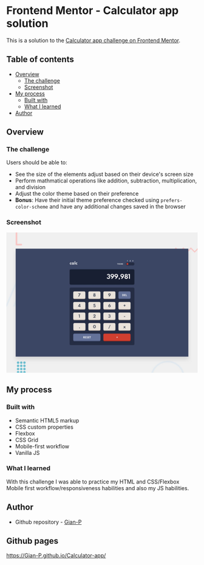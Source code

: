 # Frontend Mentor - Calculator app solution

This is a solution to the [Calculator app challenge on Frontend Mentor](https://www.frontendmentor.io/challenges/calculator-app-9lteq5N29).

## Table of contents

- [Overview](#overview)
  - [The challenge](#the-challenge)
  - [Screenshot](#screenshot)
- [My process](#my-process)
  - [Built with](#built-with)
  - [What I learned](#what-i-learned)
- [Author](#author)

## Overview

### The challenge

Users should be able to:

- See the size of the elements adjust based on their device's screen size
- Perform mathmatical operations like addition, subtraction, multiplication, and division
- Adjust the color theme based on their preference
- **Bonus**: Have their initial theme preference checked using `prefers-color-scheme` and have any additional changes saved in the browser

### Screenshot

![Design preview for the Calculator app coding challenge](./design/desktop-preview.jpg)

## My process

### Built with

- Semantic HTML5 markup
- CSS custom properties
- Flexbox
- CSS Grid
- Mobile-first workflow
- Vanilla JS

### What I learned

With this challenge I was able to practice my HTML and CSS/Flexbox Mobile first workflow/responsiveness habilities and also my JS habilities.

## Author

- Github repository - [Gian-P](https://github.com/Gian-P)

## Github pages

https://Gian-P.github.io/Calculator-app/

